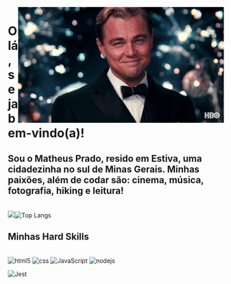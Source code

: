<img src = "giphy.gif" align = "right">

# Olá, seja bem-vindo(a)!

## Sou o Matheus Prado, resido em Estiva, uma cidadezinha no sul de Minas Gerais. Minhas paixões, além de codar são: cinema, música, fotografia, hiking e leitura! 
<br/>
<img src="https://www.digitalhouse.com/br/blog/content/images/2022/08/Come-ar-com-Java.gif>

<br/>


[![Top Langs](https://github-readme-stats.vercel.app/api/top-langs/?username=matheusPrado007&layout=compact)](https://github.com/matheusPrado007/github-readme-stats)
## Minhas Hard Skills

<div style="display: inline_block"><br/>
<img alt="html5" src="https://img.shields.io/badge/HTML5-E34F26?style=for-the-badge&logo=html5&logoColor=white">

<img alt="css" src="https://img.shields.io/badge/CSS-239120?&style=for-the-badge&logo=css3&logoColor=white">

<img alt="JavaScript" src="https://img.shields.io/badge/JavaScript-F7DF1E?style=for-the-badge&logo=javascript&logoColor=black"> 

<img alt="nodejs" src="https://img.shields.io/badge/Node.js-43853D?style=for-the-badge&logo=node.js&logoColor=white"> 

<img alt="Jest" src="https://img.shields.io/badge/Jest-323330?style=for-the-badge&logo=Jest&logoColor=white"> </div><br/>


